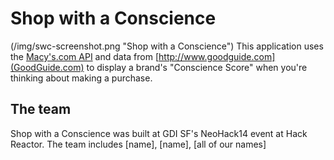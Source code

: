 Shop with a Conscience
====================
(/img/swc-screenshot.png "Shop with a Conscience")
This application uses the [Macy's.com API](http://developer.macys.com) and data from [http://www.goodguide.com](GoodGuide.com) to display a brand's "Conscience Score" when you're thinking about making a purchase.

The team
--------------------
Shop with a Conscience was built at GDI SF's NeoHack14 event at Hack Reactor. The team includes [name], [name], [all of our names]
